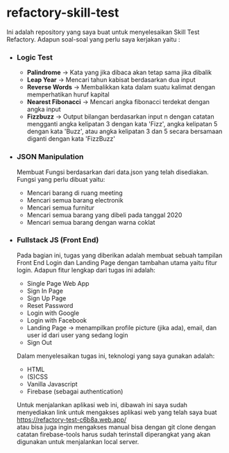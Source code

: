 # refactory-skill-test

Ini adalah repository yang saya buat untuk menyelesaikan Skill Test Refactory.
Adapun soal-soal yang perlu saya kerjakan yaitu :

- ### Logic Test
  - **Palindrome** -> Kata yang jika dibaca akan tetap sama jika dibalik  
  - **Leap Year** -> Mencari tahun kabisat berdasarkan dua input
  - **Reverse Words** -> Membalikkan kata dalam suatu kalimat dengan memperhatikan huruf kapital
  - **Nearest Fibonacci** -> Mencari angka fibonacci terdekat dengan angka input
  - **Fizzbuzz** -> Output bilangan berdasarkan input n dengan catatan mengganti angka kelipatan 3 dengan kata 'Fizz', angka kelipatan 5 dengan kata 'Buzz', 
  atau angka kelipatan 3 dan 5 secara bersamaan diganti dengan kata 'FizzBuzz'
  
- ### JSON Manipulation
  Membuat Fungsi berdasarkan dari data.json yang telah disediakan. Fungsi yang perlu dibuat yaitu:
  - Mencari barang di ruang meeting
  - Mencari semua barang electronik
  - Mencari semua furnitur
  - Mencari semua barang yang dibeli pada tanggal 2020
  - Mencari semua barang dengan warna coklat
 
- ### Fullstack JS (Front End)
  Pada bagian ini, tugas yang diberikan adalah membuat sebuah tampilan Front End Login dan Landing Page dengan tambahan utama yaitu fitur login. Adapun fitur lengkap dari tugas ini adalah:
  - Single Page Web App
  - Sign In Page
  - Sign Up Page
  - Reset Password
  - Login with Google
  - Login with Facebook
  - Landing Page -> menampilkan profile picture (jika ada), email, dan user id dari user yang sedang login
  - Sign Out  
 
  Dalam menyelesaikan tugas ini, teknologi yang saya gunakan adalah:
  - HTML
  - (S)CSS
  - Vanilla Javascript
  - Firebase (sebagai authentication)

  Untuk menjalankan aplikasi web ini, dibawah ini saya sudah menyediakan link untuk mengakses aplikasi web yang telah saya buat  
  <https://refactory-test-c6b8a.web.app/>  
  atau bisa juga ingin mengakses manual bisa dengan git clone dengan catatan firebase-tools harus sudah terinstall diperangkat yang akan digunakan untuk menjalankan local server. 
